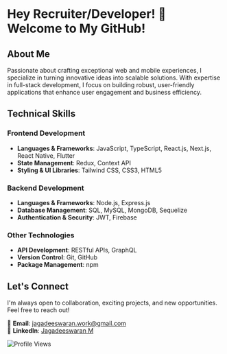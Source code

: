 # Hey Recruiter/Developer! 👋 Welcome to My GitHub!  

## About Me  
Passionate about crafting exceptional web and mobile experiences, I specialize in turning innovative ideas into scalable solutions. With expertise in full-stack development, I focus on building robust, user-friendly applications that enhance user engagement and business efficiency.  

## Technical Skills  

### Frontend Development  
- **Languages & Frameworks**: JavaScript, TypeScript, React.js, Next.js, React Native, Flutter  
- **State Management**: Redux, Context API  
- **Styling & UI Libraries**: Tailwind CSS, CSS3, HTML5  

### Backend Development  
- **Languages & Frameworks**: Node.js, Express.js  
- **Database Management**: SQL, MySQL, MongoDB, Sequelize  
- **Authentication & Security**: JWT, Firebase  

### Other Technologies  
- **API Development**: RESTful APIs, GraphQL  
- **Version Control**: Git, GitHub  
- **Package Management**: npm  

## Let's Connect  
I'm always open to collaboration, exciting projects, and new opportunities. Feel free to reach out!  

📧 **Email**: jagadeeswaran.work@gmail.com  
💼 **LinkedIn**: [Jagadeeswaran M](https://www.linkedin.com/in/jagadeeswaran-m-59a269287/)  

![Profile Views](https://komarev.com/ghpvc/?username=Jagadeeswaran27)  
